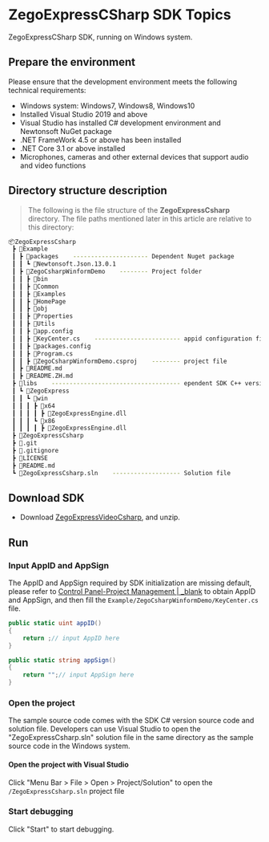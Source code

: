 # ZegoExpressCSharp SDK Topics

ZegoExpressCSharp SDK, running on Windows system.

## Prepare the environment

Please ensure that the development environment meets the following technical requirements:

* Windows system: Windows7, Windows8, Windows10
* Installed Visual Studio 2019 and above
* Visual Studio has installed C# development environment and Newtonsoft NuGet package
* .NET FrameWork 4.5 or above has been installed
* .NET Core 3.1 or above installed
* Microphones, cameras and other external devices that support audio and video functions

## Directory structure description

> The following is the file structure of the **ZegoExpressCsharp** directory. The file paths mentioned later in this article are relative to this directory:

```bash
📦ZegoExpressCsharp
 ┣ 📂Example
 ┃ ┣ 📂packages    --------------------- Dependent Nuget package
 ┃ ┃ ┗ 📂Newtonsoft.Json.13.0.1
 ┃ ┣ 📂ZegoCsharpWinformDemo    -------- Project folder
 ┃ ┃ ┣ 📂bin
 ┃ ┃ ┣ 📂Common
 ┃ ┃ ┣ 📂Examples
 ┃ ┃ ┣ 📂HomePage
 ┃ ┃ ┣ 📂obj
 ┃ ┃ ┣ 📂Properties
 ┃ ┃ ┣ 📂Utils
 ┃ ┃ ┣ 📜app.config
 ┃ ┃ ┣ 📜KeyCenter.cs    ------------------------ appid configuration file
 ┃ ┃ ┣ 📜packages.config
 ┃ ┃ ┣ 📜Program.cs
 ┃ ┃ ┣ 📜ZegoCsharpWinformDemo.csproj    -------- project file
 ┃ ┣ 📜README.md
 ┃ ┣ 📜README.ZH.md
 ┣ 📂libs    ------------------------------------ ependent SDK C++ version of the .dll library file
 ┃ ┗ 📂ZegoExpress
 ┃ ┃ ┗ 📂win
 ┃ ┃ ┃ ┣ 📂x64
 ┃ ┃ ┃ ┃ ┣ 📜ZegoExpressEngine.dll
 ┃ ┃ ┃ ┗ 📂x86
 ┃ ┃ ┃ ┃ ┣ 📜ZegoExpressEngine.dll
 ┣ 📂ZegoExpressCsharp
 ┣ 📜.git
 ┣ 📜.gitignore
 ┣ 📜LICENSE
 ┣ 📜README.md
 ┗ 📜ZegoExpressCsharp.sln    ------------------- Solution file
```

## Download SDK

* Download [ZegoExpressVideoCsharp](https://storage.zego.im/express/video/windows-csharp/zego-express-video-windows-csharp.zip), and unzip.

## Run

### Input AppID and AppSign

The AppID and AppSign required by SDK initialization are missing default, please refer to [Control Panel-Project Management \| _blank](https://doc-en.zego.im/article/1271.html) to obtain AppID and AppSign, and then fill the `Example/ZegoCsharpWinformDemo/KeyCenter.cs` file.

```c#
public static uint appID()
{
    return ;// input AppID here
}

public static string appSign()
{
    return "";// input AppSign here
}
```

### Open the project

The sample source code comes with the SDK C# version source code and solution file. Developers can use Visual Studio to open the "ZegoExpressCsharp.sln" solution file in the same directory as the sample source code in the Windows system.

#### Open the project with Visual Studio

Click "Menu Bar > File > Open > Project/Solution" to open the `/ZegoExpressCsharp.sln` project file

### Start debugging

Click "Start" to start debugging.

